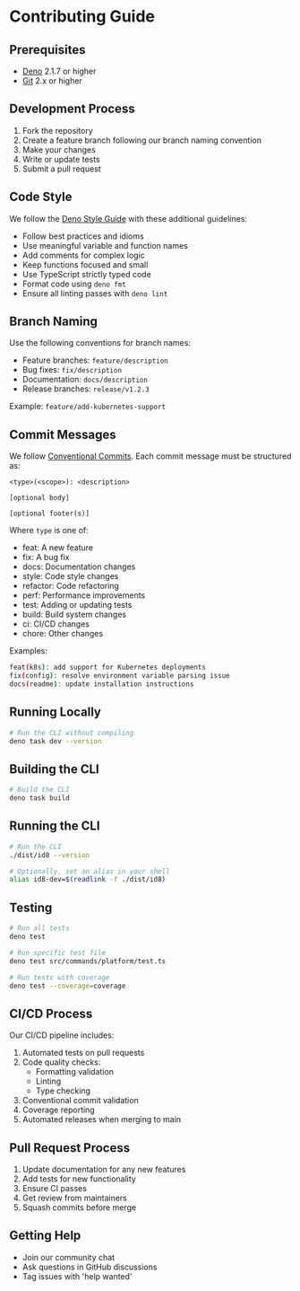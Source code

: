 # Contributing Guide

## Prerequisites

- [Deno](https://deno.land/) 2.1.7 or higher
- [Git](https://git-scm.com/) 2.x or higher

## Development Process

1. Fork the repository
2. Create a feature branch following our branch naming convention
3. Make your changes
4. Write or update tests
5. Submit a pull request

## Code Style

We follow the
[Deno Style Guide](https://deno.land/manual/contributing/style_guide) with these
additional guidelines:

- Follow best practices and idioms
- Use meaningful variable and function names
- Add comments for complex logic
- Keep functions focused and small
- Use TypeScript strictly typed code
- Format code using `deno fmt`
- Ensure all linting passes with `deno lint`

## Branch Naming

Use the following conventions for branch names:

- Feature branches: `feature/description`
- Bug fixes: `fix/description`
- Documentation: `docs/description`
- Release branches: `release/v1.2.3`

Example: `feature/add-kubernetes-support`

## Commit Messages

We follow [Conventional Commits](https://www.conventionalcommits.org/). Each
commit message must be structured as:

```
<type>(<scope>): <description>

[optional body]

[optional footer(s)]
```

Where `type` is one of:

- feat: A new feature
- fix: A bug fix
- docs: Documentation changes
- style: Code style changes
- refactor: Code refactoring
- perf: Performance improvements
- test: Adding or updating tests
- build: Build system changes
- ci: CI/CD changes
- chore: Other changes

Examples:

```bash
feat(k8s): add support for Kubernetes deployments
fix(config): resolve environment variable parsing issue
docs(readme): update installation instructions
```

## Running Locally

```bash
# Run the CLI without compiling
deno task dev --version
```

## Building the CLI

```bash
# Build the CLI
deno task build
```

## Running the CLI

```bash
# Run the CLI
./dist/id8 --version

# Optionally, set an alias in your shell
alias id8-dev=$(readlink -f ./dist/id8)
```

## Testing

```bash
# Run all tests
deno test

# Run specific test file
deno test src/commands/platform/test.ts

# Run tests with coverage
deno test --coverage=coverage
```

## CI/CD Process

Our CI/CD pipeline includes:

1. Automated tests on pull requests
2. Code quality checks:
   - Formatting validation
   - Linting
   - Type checking
3. Conventional commit validation
4. Coverage reporting
5. Automated releases when merging to main

## Pull Request Process

1. Update documentation for any new features
2. Add tests for new functionality
3. Ensure CI passes
4. Get review from maintainers
5. Squash commits before merge

## Getting Help

- Join our community chat
- Ask questions in GitHub discussions
- Tag issues with 'help wanted'
